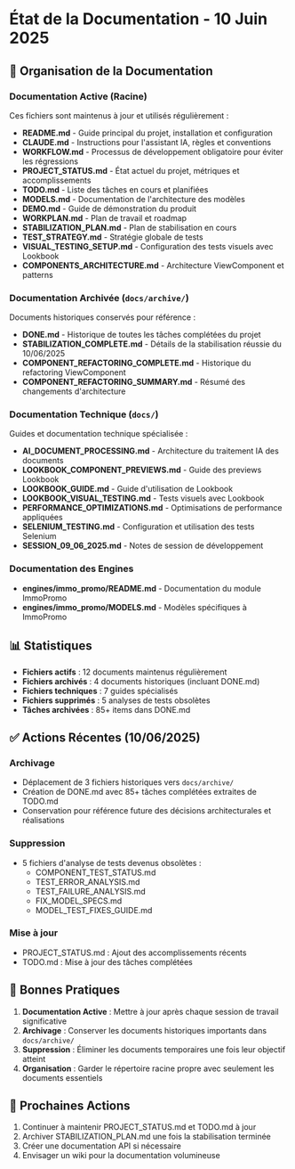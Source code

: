 # État de la Documentation - 10 Juin 2025

## 📁 Organisation de la Documentation

### Documentation Active (Racine)
Ces fichiers sont maintenus à jour et utilisés régulièrement :

- **README.md** - Guide principal du projet, installation et configuration
- **CLAUDE.md** - Instructions pour l'assistant IA, règles et conventions
- **WORKFLOW.md** - Processus de développement obligatoire pour éviter les régressions
- **PROJECT_STATUS.md** - État actuel du projet, métriques et accomplissements
- **TODO.md** - Liste des tâches en cours et planifiées
- **MODELS.md** - Documentation de l'architecture des modèles
- **DEMO.md** - Guide de démonstration du produit
- **WORKPLAN.md** - Plan de travail et roadmap
- **STABILIZATION_PLAN.md** - Plan de stabilisation en cours
- **TEST_STRATEGY.md** - Stratégie globale de tests
- **VISUAL_TESTING_SETUP.md** - Configuration des tests visuels avec Lookbook
- **COMPONENTS_ARCHITECTURE.md** - Architecture ViewComponent et patterns

### Documentation Archivée (`docs/archive/`)
Documents historiques conservés pour référence :

- **DONE.md** - Historique de toutes les tâches complétées du projet
- **STABILIZATION_COMPLETE.md** - Détails de la stabilisation réussie du 10/06/2025
- **COMPONENT_REFACTORING_COMPLETE.md** - Historique du refactoring ViewComponent
- **COMPONENT_REFACTORING_SUMMARY.md** - Résumé des changements d'architecture

### Documentation Technique (`docs/`)
Guides et documentation technique spécialisée :

- **AI_DOCUMENT_PROCESSING.md** - Architecture du traitement IA des documents
- **LOOKBOOK_COMPONENT_PREVIEWS.md** - Guide des previews Lookbook
- **LOOKBOOK_GUIDE.md** - Guide d'utilisation de Lookbook
- **LOOKBOOK_VISUAL_TESTING.md** - Tests visuels avec Lookbook
- **PERFORMANCE_OPTIMIZATIONS.md** - Optimisations de performance appliquées
- **SELENIUM_TESTING.md** - Configuration et utilisation des tests Selenium
- **SESSION_09_06_2025.md** - Notes de session de développement

### Documentation des Engines
- **engines/immo_promo/README.md** - Documentation du module ImmoPromo
- **engines/immo_promo/MODELS.md** - Modèles spécifiques à ImmoPromo

## 📊 Statistiques

- **Fichiers actifs** : 12 documents maintenus régulièrement
- **Fichiers archivés** : 4 documents historiques (incluant DONE.md)
- **Fichiers techniques** : 7 guides spécialisés
- **Fichiers supprimés** : 5 analyses de tests obsolètes
- **Tâches archivées** : 85+ items dans DONE.md

## ✅ Actions Récentes (10/06/2025)

### Archivage
- Déplacement de 3 fichiers historiques vers `docs/archive/`
- Création de DONE.md avec 85+ tâches complétées extraites de TODO.md
- Conservation pour référence future des décisions architecturales et réalisations

### Suppression
- 5 fichiers d'analyse de tests devenus obsolètes :
  - COMPONENT_TEST_STATUS.md
  - TEST_ERROR_ANALYSIS.md
  - TEST_FAILURE_ANALYSIS.md
  - FIX_MODEL_SPECS.md
  - MODEL_TEST_FIXES_GUIDE.md

### Mise à jour
- PROJECT_STATUS.md : Ajout des accomplissements récents
- TODO.md : Mise à jour des tâches complétées

## 🎯 Bonnes Pratiques

1. **Documentation Active** : Mettre à jour après chaque session de travail significative
2. **Archivage** : Conserver les documents historiques importants dans `docs/archive/`
3. **Suppression** : Éliminer les documents temporaires une fois leur objectif atteint
4. **Organisation** : Garder le répertoire racine propre avec seulement les documents essentiels

## 📝 Prochaines Actions

1. Continuer à maintenir PROJECT_STATUS.md et TODO.md à jour
2. Archiver STABILIZATION_PLAN.md une fois la stabilisation terminée
3. Créer une documentation API si nécessaire
4. Envisager un wiki pour la documentation volumineuse